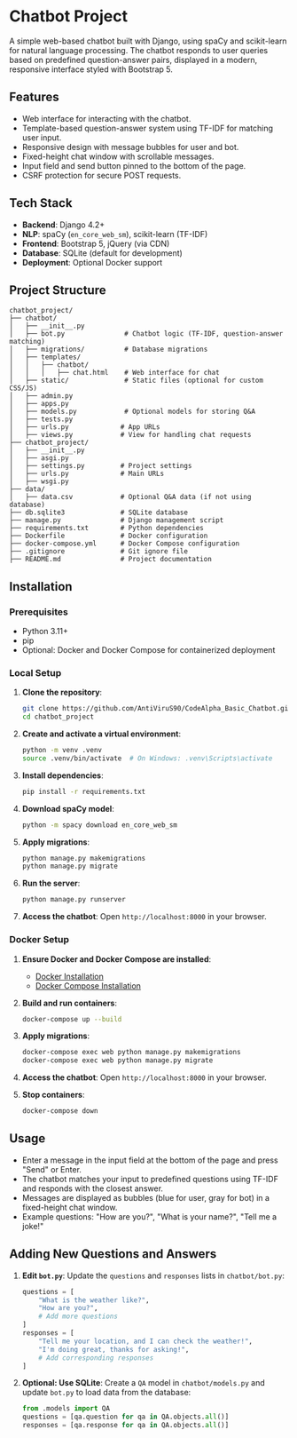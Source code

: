 # Chatbot Project

A simple web-based chatbot built with Django, using spaCy and scikit-learn for natural language processing. The chatbot responds to user queries based on predefined question-answer pairs, displayed in a modern, responsive interface styled with Bootstrap 5.

## Features
- Web interface for interacting with the chatbot.
- Template-based question-answer system using TF-IDF for matching user input.
- Responsive design with message bubbles for user and bot.
- Fixed-height chat window with scrollable messages.
- Input field and send button pinned to the bottom of the page.
- CSRF protection for secure POST requests.

## Tech Stack
- **Backend**: Django 4.2+
- **NLP**: spaCy (`en_core_web_sm`), scikit-learn (TF-IDF)
- **Frontend**: Bootstrap 5, jQuery (via CDN)
- **Database**: SQLite (default for development)
- **Deployment**: Optional Docker support

## Project Structure
```
chatbot_project/
├── chatbot/
│   ├── __init__.py
│   ├── bot.py               # Chatbot logic (TF-IDF, question-answer matching)
│   ├── migrations/          # Database migrations
│   ├── templates/
│   │   ├── chatbot/
│   │   │   ├── chat.html    # Web interface for chat
│   ├── static/              # Static files (optional for custom CSS/JS)
│   ├── admin.py
│   ├── apps.py
│   ├── models.py            # Optional models for storing Q&A
│   ├── tests.py
│   ├── urls.py             # App URLs
│   ├── views.py            # View for handling chat requests
├── chatbot_project/
│   ├── __init__.py
│   ├── asgi.py
│   ├── settings.py         # Project settings
│   ├── urls.py             # Main URLs
│   ├── wsgi.py
├── data/
│   ├── data.csv            # Optional Q&A data (if not using database)
├── db.sqlite3              # SQLite database
├── manage.py               # Django management script
├── requirements.txt        # Python dependencies
├── Dockerfile              # Docker configuration
├── docker-compose.yml      # Docker Compose configuration
├── .gitignore              # Git ignore file
├── README.md               # Project documentation
```

## Installation

### Prerequisites
- Python 3.11+
- pip
- Optional: Docker and Docker Compose for containerized deployment

### Local Setup
1. **Clone the repository**:
   ```bash
   git clone https://github.com/AntiViruS90/CodeAlpha_Basic_Chatbot.git
   cd chatbot_project
   ```

2. **Create and activate a virtual environment**:
   ```bash
   python -m venv .venv
   source .venv/bin/activate  # On Windows: .venv\Scripts\activate
   ```

3. **Install dependencies**:
   ```bash
   pip install -r requirements.txt
   ```

4. **Download spaCy model**:
   ```bash
   python -m spacy download en_core_web_sm
   ```

5. **Apply migrations**:
   ```bash
   python manage.py makemigrations
   python manage.py migrate
   ```

6. **Run the server**:
   ```bash
   python manage.py runserver
   ```

7. **Access the chatbot**:
   Open `http://localhost:8000` in your browser.

### Docker Setup
1. **Ensure Docker and Docker Compose are installed**:
   - [Docker Installation](https://docs.docker.com/get-docker/)
   - [Docker Compose Installation](https://docs.docker.com/compose/install/)

2. **Build and run containers**:
   ```bash
   docker-compose up --build
   ```

3. **Apply migrations**:
   ```bash
   docker-compose exec web python manage.py makemigrations
   docker-compose exec web python manage.py migrate
   ```

4. **Access the chatbot**:
   Open `http://localhost:8000` in your browser.

5. **Stop containers**:
   ```bash
   docker-compose down
   ```

## Usage
- Enter a message in the input field at the bottom of the page and press "Send" or Enter.
- The chatbot matches your input to predefined questions using TF-IDF and responds with the closest answer.
- Messages are displayed as bubbles (blue for user, gray for bot) in a fixed-height chat window.
- Example questions: "How are you?", "What is your name?", "Tell me a joke!"

## Adding New Questions and Answers
1. **Edit `bot.py`**:
   Update the `questions` and `responses` lists in `chatbot/bot.py`:
   ```python
   questions = [
       "What is the weather like?",
       "How are you?",
       # Add more questions
   ]
   responses = [
       "Tell me your location, and I can check the weather!",
       "I'm doing great, thanks for asking!",
       # Add corresponding responses
   ]
   ```

2. **Optional: Use SQLite**:
   Create a `QA` model in `chatbot/models.py` and update `bot.py` to load data from the database:
   ```python
   from .models import QA
   questions = [qa.question for qa in QA.objects.all()]
   responses = [qa.response for qa in QA.objects.all()]
   ```


